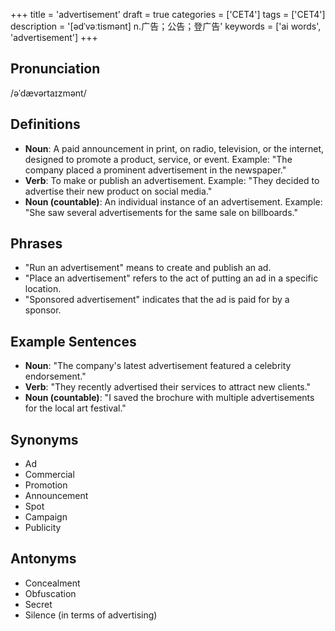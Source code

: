 +++
title = 'advertisement'
draft = true
categories = ['CET4']
tags = ['CET4']
description = '[ədˈvəːtismənt] n.广告；公告；登广告'
keywords = ['ai words', 'advertisement']
+++

## Pronunciation
/əˈdævərtaɪzmənt/

## Definitions
- **Noun**: A paid announcement in print, on radio, television, or the internet, designed to promote a product, service, or event. Example: "The company placed a prominent advertisement in the newspaper."
- **Verb**: To make or publish an advertisement. Example: "They decided to advertise their new product on social media."
- **Noun (countable)**: An individual instance of an advertisement. Example: "She saw several advertisements for the same sale on billboards."

## Phrases
- "Run an advertisement" means to create and publish an ad.
- "Place an advertisement" refers to the act of putting an ad in a specific location.
- "Sponsored advertisement" indicates that the ad is paid for by a sponsor.

## Example Sentences
- **Noun**: "The company's latest advertisement featured a celebrity endorsement."
- **Verb**: "They recently advertised their services to attract new clients."
- **Noun (countable)**: "I saved the brochure with multiple advertisements for the local art festival."

## Synonyms
- Ad
- Commercial
- Promotion
- Announcement
- Spot
- Campaign
- Publicity

## Antonyms
- Concealment
- Obfuscation
- Secret
- Silence (in terms of advertising)
